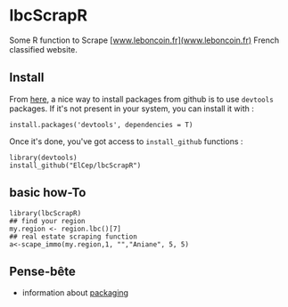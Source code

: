 # lbcScrapR
Some R function to Scrape [www.leboncoin.fr](www.leboncoin.fr) French classified website.

## Install
From [here](https://cran.r-project.org/web/packages/githubinstall/vignettes/githubinstall.html), a nice way to install packages from github is to use `devtools` packages. If it's not present in your system, you can install it with :

    install.packages('devtools', dependencies = T)

Once it's done, you've got access to `install_github` functions :

    library(devtools)
    install_github("ElCep/lbcScrapR")

## basic how-To

    library(lbcScrapR)
    ## find your region
    my.region <- region.lbc()[7]
    ## real estate scraping function
    a<-scape_immo(my.region,1, "","Aniane", 5, 5)

## Pense-bête
* information about [packaging](http://r-pkgs.had.co.nz/description.html)
